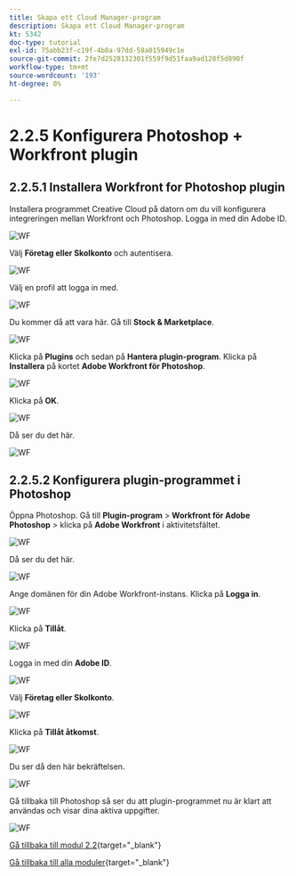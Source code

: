 ```yaml
---
title: Skapa ett Cloud Manager-program
description: Skapa ett Cloud Manager-program
kt: 5342
doc-type: tutorial
exl-id: 75abb23f-c19f-4b8a-97dd-58a015949c1e
source-git-commit: 2fe7d2528132301f559f9d51faa9ad128f5d890f
workflow-type: tm+mt
source-wordcount: '193'
ht-degree: 0%

---
```


# 2.2.5 Konfigurera Photoshop + Workfront plugin

## 2.2.5.1 Installera Workfront for Photoshop plugin

Installera programmet Creative Cloud på datorn om du vill konfigurera integreringen mellan Workfront och Photoshop. Logga in med din Adobe ID.

![WF](./images/wf1.png)

Välj **Företag eller Skolkonto** och autentisera.

![WF](./images/wf2.png)

Välj en profil att logga in med.

![WF](./images/wf3.png)

Du kommer då att vara här. Gå till **Stock &amp; Marketplace**.

![WF](./images/wf4.png)

Klicka på **Plugins** och sedan på **Hantera plugin-program**. Klicka på **Installera** på kortet **Adobe Workfront för Photoshop**.

![WF](./images/wf5.png)

Klicka på **OK**.

![WF](./images/wf6.png)

Då ser du det här.

![WF](./images/wf7.png)

## 2.2.5.2 Konfigurera plugin-programmet i Photoshop

Öppna Photoshop. Gå till **Plugin-program** > **Workfront för Adobe Photoshop** > klicka på **Adobe Workfront** i aktivitetsfältet.

![WF](./images/wf8.png)

Då ser du det här.

![WF](./images/wf9.png)

Ange domänen för din Adobe Workfront-instans. Klicka på **Logga in**.

![WF](./images/wf10.png)

Klicka på **Tillåt**.

![WF](./images/wf11.png)

Logga in med din **Adobe ID**.

![WF](./images/wf12.png)

Välj **Företag eller Skolkonto**.

![WF](./images/wf13.png)

Klicka på **Tillåt åtkomst**.

![WF](./images/wf14.png)

Du ser då den här bekräftelsen.

![WF](./images/wf15.png)

Gå tillbaka till Photoshop så ser du att plugin-programmet nu är klart att användas och visar dina aktiva uppgifter.

![WF](./images/wf16.png)

[Gå tillbaka till modul 2.2](./workfront.md){target="_blank"}

[Gå tillbaka till alla moduler](./../../../overview.md){target="_blank"}
